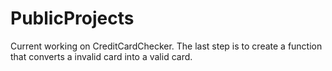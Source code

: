# PublicProjects

Current working on CreditCardChecker.
The last step is to create a function that converts a invalid card into a valid card.
